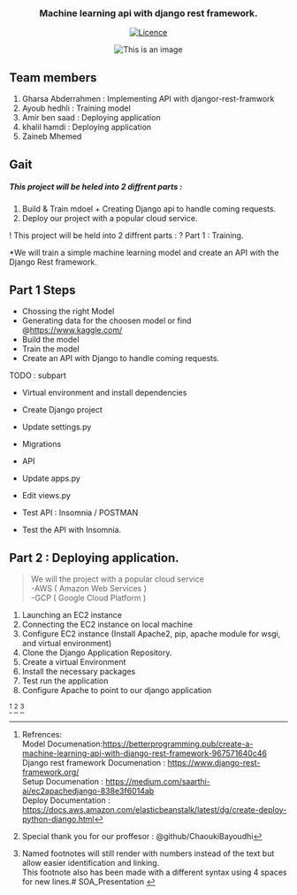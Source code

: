 <div align="center">
<h3>Machine learning api with django rest framework.</h3>

[![Licence](https://img.shields.io/github/license/justintime50/python-template)](LICENSE)

![This is an image](/assets/images/django_rest.png)
</div>

## Team members

1. Gharsa Abderrahmen : Implementing API with djangor-rest-framwork
2. Ayoub hedhli : Training model
3. Amir ben saad : Deploying application
4. khalil hamdi : Deploying application
5. Zaineb Mhemed


## Gait

##### This project will be heled into 2 diffrent parts :

  1. Build & Train mdoel + Creating Django api to handle coming requests.
  2. Deploy our project with a popular cloud service.



! This project will be held into 2 diffrent parts :
? Part 1 : Training.

*We will train a simple machine learning model and create an API with the Django Rest framework.

## Part 1 Steps 
 * Chossing the right Model
 * Generating data for the choosen model or find @https://www.kaggle.com/
 * Build the model
 * Train the model
 * Create an API with Django to handle coming requests.

  TODO : subpart
   * Virtual environment and install dependencies
   * Create Django project
   * Update settings.py
   * Migrations
   * API
   * Update apps.py
   * Edit views.py
   * Test API : Insomnia / POSTMAN

 * Test the API with Insomnia.



## Part 2 : Deploying application.

>We will the project with a popular cloud service   
    -AWS ( Amazon Web Services )    
    -GCP ( Google Cloud Platform )
    
1) Launching an EC2 instance
2) Connecting the EC2 instance on local machine
3) Configure EC2 instance (Install Apache2, pip, apache module for wsgi, and virtual environment)
4) Clone the Django Application Repository.
5) Create a virtual Environment
6) Install the necessary packages
7) Test run the application
8) Configure Apache to point to our django application  

[^1]
[^2]
[^note]


[^1]:Refrences:  
Model Documenation:https://betterprogramming.pub/create-a-machine-learning-api-with-django-rest-framework-967571640c46  
Django rest framework Documenation : https://www.django-rest-framework.org/  
Setup  Documenation  : https://medium.com/saarthi-ai/ec2apachedjango-838e3f6014ab  
Deploy Documentation : https://docs.aws.amazon.com/elasticbeanstalk/latest/dg/create-deploy-python-django.html

[^2]: Special thank you for our proffesor : @github/ChaoukiBayoudhi
[^note]:
    Named footnotes will still render with numbers instead of the text but allow easier identification and linking.  
    This footnote also has been made with a different syntax using 4 spaces for new lines.#   S O A _ P r e s e n t a t i o n  
 